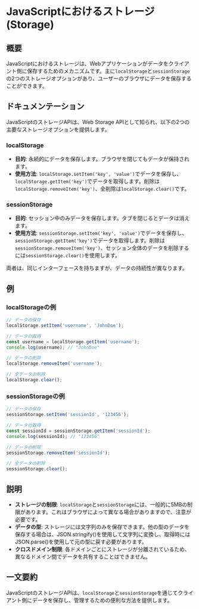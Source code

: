 <!--
Meta Description: # JavaScriptにおけるストレージ (Storage) ## 概要 JavaScriptにおけるストレージは、Webアプリケーションがデータをクライアント側に保存するためのメカニズムです。主に`localStorage`と`sessionStorage`の2つのストレージオプションがあり、ユ...
Meta Keywords: localstorage, sessionstorage, key, username, sessionid
-->

# JavaScriptにおけるストレージ (Storage)

## 概要
JavaScriptにおけるストレージは、Webアプリケーションがデータをクライアント側に保存するためのメカニズムです。主に`localStorage`と`sessionStorage`の2つのストレージオプションがあり、ユーザーのブラウザにデータを保存することができます。

## ドキュメンテーション
JavaScriptのストレージAPIは、Web Storage APIとして知られ、以下の2つの主要なストレージオプションを提供します。

### localStorage
- **目的**: 永続的にデータを保存します。ブラウザを閉じてもデータが保持されます。
- **使用方法**: `localStorage.setItem('key', 'value')`でデータを保存し、`localStorage.getItem('key')`でデータを取得します。削除は`localStorage.removeItem('key')`、全削除は`localStorage.clear()`です。
  
### sessionStorage
- **目的**: セッション中のみデータを保存します。タブを閉じるとデータは消えます。
- **使用方法**: `sessionStorage.setItem('key', 'value')`でデータを保存し、`sessionStorage.getItem('key')`でデータを取得します。削除は`sessionStorage.removeItem('key')`、セッション全体のデータを削除するには`sessionStorage.clear()`を使用します。

両者は、同じインターフェースを持ちますが、データの持続性が異なります。

## 例
### localStorageの例
```javascript
// データの保存
localStorage.setItem('username', 'JohnDoe');

// データの取得
const username = localStorage.getItem('username');
console.log(username); // "JohnDoe"

// データの削除
localStorage.removeItem('username');

// 全データの削除
localStorage.clear();
```

### sessionStorageの例
```javascript
// データの保存
sessionStorage.setItem('sessionId', '123456');

// データの取得
const sessionId = sessionStorage.getItem('sessionId');
console.log(sessionId); // "123456"

// データの削除
sessionStorage.removeItem('sessionId');

// 全データの削除
sessionStorage.clear();
```

## 説明
- **ストレージの制限**: `localStorage`と`sessionStorage`には、一般的に5MBの制限があります。これはブラウザによって異なる場合がありますので、注意が必要です。
- **データの型**: ストレージには文字列のみを保存できます。他の型のデータを保存する場合は、JSON.stringify()を使用して文字列に変換し、取得時にはJSON.parse()を使用して元の型に戻す必要があります。
- **クロスドメイン制限**: 各ドメインごとにストレージが分離されているため、異なるドメイン間でデータを共有することはできません。

## 一文要約
JavaScriptのストレージAPIは、`localStorage`と`sessionStorage`を通じてクライアント側にデータを保存し、管理するための便利な方法を提供します。
